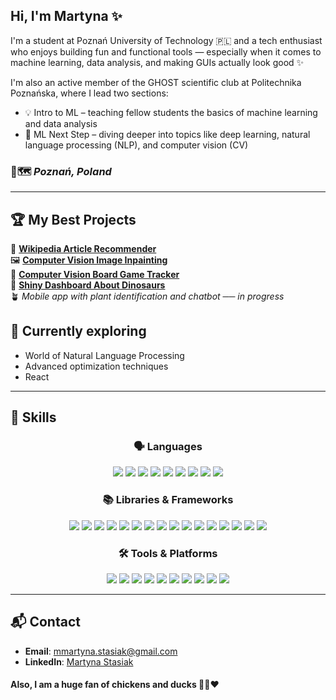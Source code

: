 ## Hi, I'm Martyna ✨
I'm a student at Poznań University of Technology 🇵🇱 and a tech enthusiast who enjoys building fun and functional tools — especially when it comes to machine learning, data analysis, and making GUIs actually look good ✨

I'm also an active member of the GHOST scientific club at Politechnika Poznańska, where I lead two sections:
- 💡 Intro to ML – teaching fellow students the basics of machine learning and data analysis
- 🚀 ML Next Step – diving deeper into topics like deep learning, natural language processing (NLP), and computer vision (CV)<br>

### 📍🗺️ *Poznań, Poland*
----

## 🏆 My Best Projects
📖 [**Wikipedia Article Recommender**](https://github.com/mmartyna123/WikipediaRecommendationSystem) <br>
🖼️ [**Computer Vision Image Inpainting**](https://github.com/mmartyna123/CV-ImageInpainting)<br>
🎲 [**Computer Vision Board Game Tracker**](https://github.com/Bialkasss/CV-BoardGame)<br>
🦖 [**Shiny Dashboard About Dinosaurs**](https://github.com/mmartyna123/ShinyDinoDashbord)<br>
🪴 *Mobile app with plant identification and chatbot ── in progress*

## 🚀 Currently exploring
- World of Natural Language Processing
- Advanced optimization techniques
- React
---

## 🧠 Skills
<h3 align="center">🗣️ Languages</h3> <p align="center"> <img src="https://img.shields.io/badge/Python-3776AB?style=for-the-badge&logo=python&logoColor=white" /> <img src="https://img.shields.io/badge/Java-007396?style=for-the-badge&logo=java&logoColor=white" /> <img src="https://img.shields.io/badge/JavaScript-F7DF1E?style=for-the-badge&logo=javascript&logoColor=black" /> <img src="https://img.shields.io/badge/SQL-4479A1?style=for-the-badge&logo=postgresql&logoColor=white" /> <img src="https://img.shields.io/badge/HTML-E34F26?style=for-the-badge&logo=html5&logoColor=white" /> <img src="https://img.shields.io/badge/CSS-1572B6?style=for-the-badge&logo=css3&logoColor=white" /> <img src="https://img.shields.io/badge/R-276DC3?style=for-the-badge&logo=r&logoColor=white" /> <img src="https://img.shields.io/badge/C++-00599C?style=for-the-badge&logo=c%2B%2B&logoColor=white" /> <img src="https://img.shields.io/badge/C-555555?style=for-the-badge&logo=c&logoColor=white" /> </p> <h3 align="center">📚 Libraries & Frameworks</h3> <p align="center"> <img src="https://img.shields.io/badge/TensorFlow-FF6F00?style=for-the-badge&logo=tensorflow&logoColor=white" /> <img src="https://img.shields.io/badge/PyTorch-EE4C2C?style=for-the-badge&logo=pytorch&logoColor=white" /> <img src="https://img.shields.io/badge/scikit--learn-F7931E?style=for-the-badge&logo=scikit-learn&logoColor=white" /> <img src="https://img.shields.io/badge/OpenCV-5C3EE8?style=for-the-badge&logo=opencv&logoColor=white" /> <img src="https://img.shields.io/badge/NumPy-013243?style=for-the-badge&logo=numpy&logoColor=white" /> <img src="https://img.shields.io/badge/Pandas-150458?style=for-the-badge&logo=pandas&logoColor=white" /> <img src="https://img.shields.io/badge/Matplotlib-11557C?style=for-the-badge&logo=plotly&logoColor=white" /> <img src="https://img.shields.io/badge/SciPy-8CAAE6?style=for-the-badge&logo=scipy&logoColor=white" /> <img src="https://img.shields.io/badge/Seaborn-3776AB?style=for-the-badge&logo=python&logoColor=white" /> <img src="https://img.shields.io/badge/Plotly-3F4F75?style=for-the-badge&logo=plotly&logoColor=white" /> <img src="https://img.shields.io/badge/Tkinter-FF6F61?style=for-the-badge&logo=python&logoColor=white" /> <img src="https://img.shields.io/badge/NLTK-9DCD5B?style=for-the-badge&logo=python&logoColor=white" /> <img src="https://img.shields.io/badge/React-61DAFB?style=for-the-badge&logo=react&logoColor=black" /> <img src="https://img.shields.io/badge/Node.js-339933?style=for-the-badge&logo=node.js&logoColor=white" /> <img src="https://img.shields.io/badge/PuLP-003B73?style=for-the-badge&logo=python&logoColor=white" /> <img src="https://img.shields.io/badge/ReportLab-000000?style=for-the-badge&logo=python&logoColor=white" /> </p> <h3 align="center">🛠 Tools & Platforms</h3> <p align="center"> <img src="https://img.shields.io/badge/Git-F05032?style=for-the-badge&logo=git&logoColor=white" /> <img src="https://img.shields.io/badge/GitHub-181717?style=for-the-badge&logo=github&logoColor=white" /> <img src="https://img.shields.io/badge/Docker-2496ED?style=for-the-badge&logo=docker&logoColor=white" /> <img src="https://img.shields.io/badge/Linux-FCC624?style=for-the-badge&logo=linux&logoColor=black" /> <img src="https://img.shields.io/badge/MLflow-0194E2?style=for-the-badge&logo=mlflow&logoColor=white" /> <img src="https://img.shields.io/badge/Jupyter-F37626?style=for-the-badge&logo=jupyter&logoColor=white" /> <img src="https://img.shields.io/badge/Vite-646CFF?style=for-the-badge&logo=vite&logoColor=white" /> <img src="https://img.shields.io/badge/MongoDB-47A248?style=for-the-badge&logo=mongodb&logoColor=white" /> <img src="https://img.shields.io/badge/DVC-945DD6?style=for-the-badge&logo=dvc&logoColor=white" /> <img src="https://img.shields.io/badge/Power%20BI-F2C811?style=for-the-badge&logo=powerbi&logoColor=black" /> </p> <hr>



## 📬 Contact
- **Email**: mmartyna.stasiak@gmail.com
- **LinkedIn**: [Martyna Stasiak](https://www.linkedin.com/in/martyna-stasiak-8a3500302/)

  
#### Also, I am a huge fan of chickens and ducks 🐔🦆❤️

